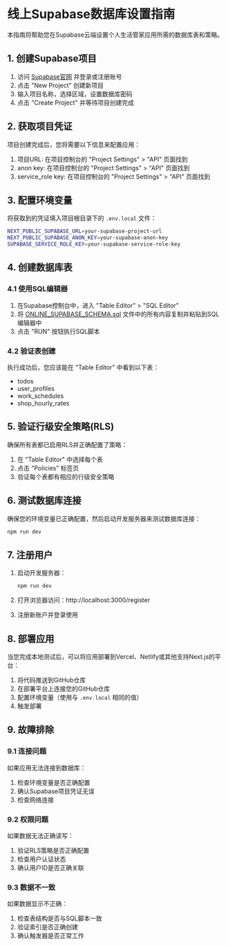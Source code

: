 # 线上Supabase数据库设置指南

本指南将帮助您在Supabase云端设置个人生活管家应用所需的数据库表和策略。

## 1. 创建Supabase项目

1. 访问 [Supabase官网](https://supabase.com/) 并登录或注册账号
2. 点击 "New Project" 创建新项目
3. 输入项目名称，选择区域，设置数据库密码
4. 点击 "Create Project" 并等待项目创建完成

## 2. 获取项目凭证

项目创建完成后，您将需要以下信息来配置应用：

1. 项目URL: 在项目控制台的 "Project Settings" > "API" 页面找到
2. anon key: 在项目控制台的 "Project Settings" > "API" 页面找到
3. service_role key: 在项目控制台的 "Project Settings" > "API" 页面找到

## 3. 配置环境变量

将获取到的凭证填入项目根目录下的 `.env.local` 文件：

```bash
NEXT_PUBLIC_SUPABASE_URL=your-supabase-project-url
NEXT_PUBLIC_SUPABASE_ANON_KEY=your-supabase-anon-key
SUPABASE_SERVICE_ROLE_KEY=your-supabase-service-role-key
```

## 4. 创建数据库表

### 4.1 使用SQL编辑器

1. 在Supabase控制台中，进入 "Table Editor" > "SQL Editor"
2. 将 [ONLINE_SUPABASE_SCHEMA.sql](./ONLINE_SUPABASE_SCHEMA.sql) 文件中的所有内容复制并粘贴到SQL编辑器中
3. 点击 "RUN" 按钮执行SQL脚本

### 4.2 验证表创建

执行成功后，您应该能在 "Table Editor" 中看到以下表：
- todos
- user_profiles
- work_schedules
- shop_hourly_rates

## 5. 验证行级安全策略(RLS)

确保所有表都已启用RLS并正确配置了策略：

1. 在 "Table Editor" 中选择每个表
2. 点击 "Policies" 标签页
3. 验证每个表都有相应的行级安全策略

## 6. 测试数据库连接

确保您的环境变量已正确配置，然后启动开发服务器来测试数据库连接：

```bash
npm run dev
```

## 7. 注册用户

1. 启动开发服务器：
   ```bash
   npm run dev
   ```

2. 打开浏览器访问：http://localhost:3000/register

3. 注册新账户并登录使用

## 8. 部署应用

当您完成本地测试后，可以将应用部署到Vercel、Netlify或其他支持Next.js的平台：

1. 将代码推送到GitHub仓库
2. 在部署平台上连接您的GitHub仓库
3. 配置环境变量（使用与 `.env.local` 相同的值）
4. 触发部署

## 9. 故障排除

### 9.1 连接问题

如果应用无法连接到数据库：
1. 检查环境变量是否正确配置
2. 确认Supabase项目凭证无误
3. 检查网络连接

### 9.2 权限问题

如果数据无法正确读写：
1. 验证RLS策略是否正确配置
2. 检查用户认证状态
3. 确认用户ID是否正确关联

### 9.3 数据不一致

如果数据显示不正确：
1. 检查表结构是否与SQL脚本一致
2. 验证索引是否正确创建
3. 确认触发器是否正常工作